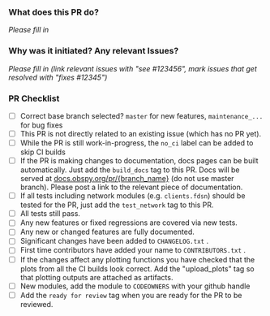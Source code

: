 <!--

Thank your for contributing to ObsPy!

!! Please check that you select the **correct base branch** (details see below link) !!

Before submitting a PR, please review the pull request guidelines:
https://github.com/obspy/obspy/blob/master/CONTRIBUTING.md#submitting-a-pull-request

Also, please make sure you are following the ObsPy branching model:
https://github.com/obspy/obspy/wiki/ObsPy-Git-Branching-Model

-->

### What does this PR do?

*Please fill in*

### Why was it initiated?  Any relevant Issues?

*Please fill in (link relevant issues with "see #123456", mark issues that get resolved with "fixes #12345")*

### PR Checklist
- [ ] Correct base branch selected? `master` for new features, `maintenance_...` for bug fixes
- [ ] This PR is not directly related to an existing issue (which has no PR yet).
- [ ] While the PR is still work-in-progress, the `no_ci` label can be added to skip CI builds
- [ ] If the PR is making changes to documentation, docs pages can be built automatically.
      Just add the `build_docs` tag to this PR.
      Docs will be served at [docs.obspy.org/pr/{branch_name}](https://docs.obspy.org/pr/) (do not use master branch).
      Please post a link to the relevant piece of documentation.
- [ ] If all tests including network modules (e.g. `clients.fdsn`) should be tested for the PR,
      just add the `test_network` tag to this PR.
- [ ] All tests still pass.
- [ ] Any new features or fixed regressions are covered via new tests.
- [ ] Any new or changed features are fully documented.
- [ ] Significant changes have been added to `CHANGELOG.txt` .
- [ ] First time contributors have added your name to `CONTRIBUTORS.txt` .
- [ ] If the changes affect any plotting functions you have checked that the plots
      from all the CI builds look correct. Add the "upload_plots" tag so that plotting 
      outputs are attached as artifacts. 
- [ ] New modules, add the module to `CODEOWNERS` with your github handle
- [ ] Add the `ready for review` tag when you are ready for the PR to be reviewed.
